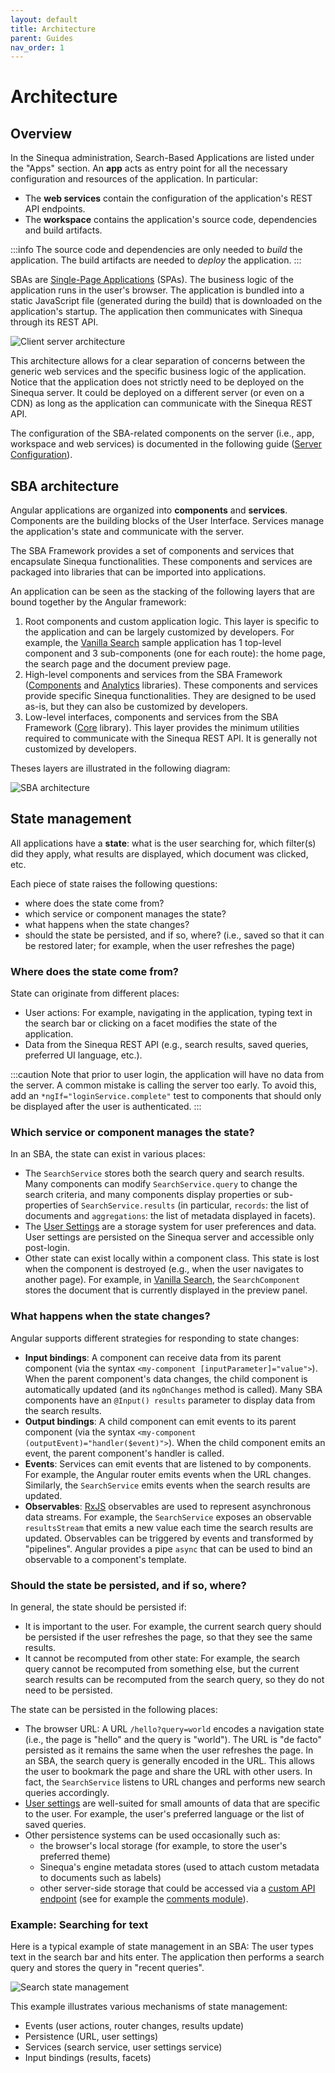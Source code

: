```yaml
---
layout: default
title: Architecture
parent: Guides
nav_order: 1
---
```


# Architecture

## Overview

In the Sinequa administration, Search-Based Applications are listed under the "Apps" section. An **app** acts as entry point for all the necessary configuration and resources of the application. In particular:

- The **web services** contain the configuration of the application's REST API endpoints.
- The **workspace** contains the application's source code, dependencies and build artifacts.

:::info
The source code and dependencies are only needed to *build* the application. The build artifacts are needed to *deploy* the application.
:::

SBAs are [Single-Page Applications](https://en.wikipedia.org/wiki/Single-page_application) (SPAs). The business logic of the application runs in the user's browser. The application is bundled into a static JavaScript file (generated during the build) that is downloaded on the application's startup. The application then communicates with Sinequa through its REST API.

![Client server architecture](/assets/guides/client-server.png)

This architecture allows for a clear separation of concerns between the generic web services and the specific business logic of the application. Notice that the application does not strictly need to be deployed on the Sinequa server. It could be deployed on a different server (or even on a CDN) as long as the application can communicate with the Sinequa REST API.

The configuration of the SBA-related components on the server (i.e., app, workspace and web services) is documented in the following guide ([Server Configuration](2-server-config.md)).

## SBA architecture

Angular applications are organized into **components** and **services**. Components are the building blocks of the User Interface. Services manage the application's state and communicate with the server.

The SBA Framework provides a set of components and services that encapsulate Sinequa functionalities. These components and services are packaged into libraries that can be imported into applications.

An application can be seen as the stacking of the following layers that are bound together by the Angular framework:

1. Root components and custom application logic. This layer is specific to the application and can be largely customized by developers. For example, the [Vanilla Search](../apps/2-vanilla-search.md) sample application has 1 top-level component and 3 sub-components (one for each route): the home page, the search page and the document preview page.
2. High-level components and services from the SBA Framework ([Components](../libraries/components/components.md) and [Analytics](../libraries/analytics/analytics.md) libraries). These components and services provide specific Sinequa functionalities. They are designed to be used as-is, but they can also be customized by developers.
3. Low-level interfaces, components and services from the SBA Framework ([Core](../libraries/core/core.md) library). This layer provides the minimum utilities required to communicate with the Sinequa REST API. It is generally not customized by developers.

Theses layers are illustrated in the following diagram:

![SBA architecture](/assets/guides/sba-architecture.png)

## State management

All applications have a **state**: what is the user searching for, which filter(s) did they apply, what results are displayed, which document was clicked, etc.

Each piece of state raises the following questions:
- where does the state come from?
- which service or component manages the state?
- what happens when the state changes?
- should the state be persisted, and if so, where? (i.e., saved so that it can be restored later; for example, when the user refreshes the page)

### Where does the state come from?

State can originate from different places:

- User actions: For example, navigating in the application, typing text in the search bar or clicking on a facet modifies the state of the application.
- Data from the Sinequa REST API (e.g., search results, saved queries, preferred UI language, etc.).

:::caution
Note that prior to user login, the application will have no data from the server. A common mistake is calling the server too early. To avoid this, add an `*ngIf="loginService.complete"` test to components that should only be displayed after the user is authenticated.
:::

### Which service or component manages the state?

In an SBA, the state can exist in various places:

- The `SearchService` stores both the search query and search results. Many components can modify `SearchService.query` to change the search criteria, and many components display properties or sub-properties of `SearchService.results` (in particular, `records`: the list of documents and `aggregations`: the list of metadata displayed in facets).
- The [User Settings](../libraries/components/user-settings.md) are a storage system for user preferences and data. User settings are persisted on the Sinequa server and accessible only post-login.
- Other state can exist locally within a component class. This state is lost when the component is destroyed (e.g., when the user navigates to another page). For example, in [Vanilla Search](../apps/2-vanilla-search.md), the `SearchComponent` stores the document that is currently displayed in the preview panel.

### What happens when the state changes?

Angular supports different strategies for responding to state changes:

- **Input bindings**: A component can receive data from its parent component (via the syntax `<my-component [inputParameter]="value">`). When the parent component's data changes, the child component is automatically updated (and its `ngOnChanges` method is called). Many SBA components have an `@Input() results` parameter to display data from the search results.
- **Output bindings**: A child component can emit events to its parent component (via the syntax `<my-component (outputEvent)="handler($event)">`). When the child component emits an event, the parent component's handler is called.
- **Events**: Services can emit events that are listened to by components. For example, the Angular router emits events when the URL changes. Similarly, the `SearchService` emits events when the search results are updated.
- **Observables**: [RxJS](https://rxjs.dev/) observables are used to represent asynchronous data streams. For example, the `SearchService` exposes an observable `resultsStream` that emits a new value each time the search results are updated. Observables can be triggered by events and transformed by "pipelines". Angular provides a pipe `async` that can be used to bind an observable to a component's template.

### Should the state be persisted, and if so, where?

In general, the state should be persisted if:

- It is important to the user. For example, the current search query should be persisted if the user refreshes the page, so that they see the same results.
- It cannot be recomputed from other state: For example, the search query cannot be recomputed from something else, but the current search results can be recomputed from the search query, so they do not need to be persisted.

The state can be persisted in the following places:

- The browser URL: A URL `/hello?query=world` encodes a navigation state (i.e., the page is "hello" and the query is "world"). The URL is "de facto" persisted as it remains the same when the user refreshes the page. In an SBA, the search query is generally encoded in the URL. This allows the user to bookmark the page and share the URL with other users. In fact, the `SearchService` listens to URL changes and performs new search queries accordingly.
- [User settings](../libraries/components/user-settings.md) are well-suited for small amounts of data that are specific to the user. For example, the user's preferred language or the list of saved queries.
- Other persistence systems can be used occasionally such as:
  - the browser's local storage (for example, to store the user's preferred theme)
  - Sinequa's engine metadata stores (used to attach custom metadata to documents such as labels)
  - other server-side storage that could be accessed via a [custom API endpoint](../tipstricks/plugins.md) (see for example the [comments module](../libraries/components/comments.md)).

### Example: Searching for text

Here is a typical example of state management in an SBA: The user types text in the search bar and hits enter. The application then performs a search query and stores the query in "recent queries".

![Search state management](/assets/guides/state-management.png)

This example illustrates various mechanisms of state management:
- Events (user actions, router changes, results update)
- Persistence (URL, user settings)
- Services (search service, user settings service)
- Input bindings (results, facets)
